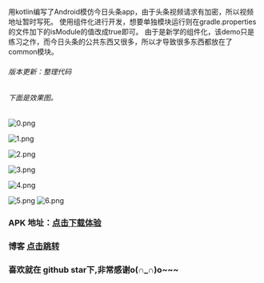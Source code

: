 用kotlin编写了Android模仿今日头条app，由于头条视频请求有加密，所以视频地址暂时写死。
使用组件化进行开发，想要单独模块运行则在gradle.properties的文件加下的isModule的值改成true即可。
由于是新学的组件化，该demo只是练习之作，而今日头条的公共东西又很多，所以才导致很多东西都放在了common模块。
###### 版本更新：整理代码
###### 下面是效果图。
![0.png](https://upload-images.jianshu.io/upload_images/6835615-401a1df7ae744a77.png?imageMogr2/auto-orient/strip%7CimageView2/2/w/1240)

![1.png](https://upload-images.jianshu.io/upload_images/6835615-291cf8a92e2cef3b.png?imageMogr2/auto-orient/strip%7CimageView2/2/w/1240)

![2.png](https://upload-images.jianshu.io/upload_images/6835615-813fd7b182f797dd.png?imageMogr2/auto-orient/strip%7CimageView2/2/w/1240)

![3.png](https://upload-images.jianshu.io/upload_images/6835615-fea50e749e88dfe7.png?imageMogr2/auto-orient/strip%7CimageView2/2/w/1240)

![4.png](https://upload-images.jianshu.io/upload_images/6835615-32bfcb9c46cb629d.png?imageMogr2/auto-orient/strip%7CimageView2/2/w/1240)

![5.png](https://upload-images.jianshu.io/upload_images/6835615-de1fdf72c82d8459.png?imageMogr2/auto-orient/strip%7CimageView2/2/w/1240)
![6.png](https://upload-images.jianshu.io/upload_images/6835615-e186df54491d6b6a.png?imageMogr2/auto-orient/strip%7CimageView2/2/w/1240)

### APK 地址：[点击下载体验](https://www.pgyer.com/caYw)
### 博客  [点击跳转](https://www.jianshu.com/p/85307a257ac3)
### 喜欢就在 github star下,非常感谢o(∩_∩)o~~~
